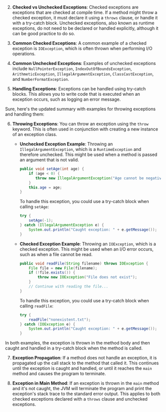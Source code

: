 2. **Checked vs Unchecked Exceptions**: Checked exceptions are exceptions that are checked at compile time. If a method might throw a checked exception, it must declare it using a `throws` clause, or handle it with a try-catch block. Unchecked exceptions, also known as runtime exceptions, do not need to be declared or handled explicitly, although it can be good practice to do so.

3. **Common Checked Exceptions**: A common example of a checked exception is `IOException`, which is often thrown when performing I/O operations.

4. **Common Unchecked Exceptions**: Examples of unchecked exceptions include `NullPointerException`, `IndexOutOfBoundsException`, `ArithmeticException`, `IllegalArgumentException`, `ClassCastException`, and `NumberFormatException`.

5. **Handling Exceptions**: Exceptions can be handled using try-catch blocks. This allows you to write code that is executed when an exception occurs, such as logging an error message.

Sure, here's the updated summary with examples for throwing exceptions and handling them:

6. **Throwing Exceptions**: You can throw an exception using the `throw` keyword. This is often used in conjunction with creating a new instance of an exception class.

   - **Unchecked Exception Example**: Throwing an `IllegalArgumentException`, which is a `RuntimeException` and therefore unchecked. This might be used when a method is passed an argument that is not valid.

     ```java
     public void setAge(int age) {
         if (age < 0) {
            throw new IllegalArgumentException("Age cannot be negative");
         }
         this.age = age;
     }
     ```

     To handle this exception, you could use a try-catch block when calling `setAge`:

     ```java
     try {
         setAge(-1);
     } catch (IllegalArgumentException e) {
         System.out.println("Caught exception: " + e.getMessage());
     }
     ```

   - **Checked Exception Example**: Throwing an `IOException`, which is a checked exception. This might be used when an I/O error occurs, such as when a file cannot be read.
     ```java
     public void readFile(String filename) throws IOException {
         File file = new File(filename);
         if (!file.exists()) {
             throw new IOException("File does not exist");
         }
         // Continue with reading the file...
     }
     ```
     To handle this exception, you could use a try-catch block when calling `readFile`:
     ```java
     try {
         readFile("nonexistent.txt");
     } catch (IOException e) {
         System.out.println("Caught exception: " + e.getMessage());
     }
     ```

In both examples, the exception is thrown in the method body and then caught and handled in a try-catch block when the method is called.

7. **Exception Propagation**: If a method does not handle an exception, it is propagated up the call stack to the method that called it. This continues until the exception is caught and handled, or until it reaches the `main` method and causes the program to terminate.

8. **Exception in Main Method**: If an exception is thrown in the `main` method and it's not caught, the JVM will terminate the program and print the exception's stack trace to the standard error output. This applies to both checked exceptions declared with a `throws` clause and unchecked exceptions.
